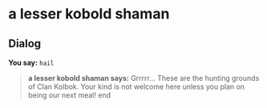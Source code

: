 # a lesser kobold shaman


## Dialog

**You say:** `hail`



>**a lesser kobold shaman says:** Grrrrr... These are the hunting grounds of Clan Kolbok. Your kind is not welcome here unless you plan on being our next meal!
end